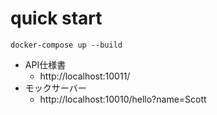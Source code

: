 # quick start

````
docker-compose up --build
````

- API仕様書
  - http://localhost:10011/
- モックサーバー
  - http://localhost:10010/hello?name=Scott
